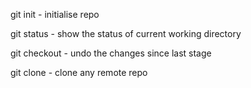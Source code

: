 git init - initialise repo

git status - show the status of current working directory

git checkout <filename> - undo the changes since last stage
  
git clone <url> - clone any remote repo
